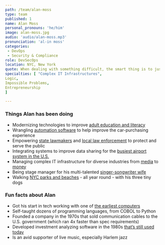 ```yaml
---
path: /team/alan-moss
type: team
published: 1
name: Alan Moss
personal_pronouns: 'he/him'
image: alan-moss.jpg
audio: 'audio/alan-moss.mp3'
pronunciation: 'al-in moss'
categories: 
 - DevOps
 - Security & Compliance
role: DevSecOps
location: NYC, New York
quote: When dealing with something difficult, the smart thing is to just dive right in and learn all about it.
specialties: [ "Complex IT Infrastructures",
Logic,
Impossible Problems,
Entrepreneurship
]
  
---
```


### Things Alan has been doing
* Modernizing technologies to improve [adult education and literacy](https://www2.ed.gov/about/offices/list/ovae/pi/AdultEd/index.html)
* Wrangling [automation software](https://www.bmc.com/it-solutions/brands/bladelogic.html) to help improve the car-purchasing experience
* Empowering [state lawmakers](https://www.house.mi.gov/) and [local law enforcement](https://www1.nyc.gov/site/nypd/index.page) to protect and serve the public
* Integrating systems to improve data sharing for the [busiest airport system in the U.S.](https://en.wikipedia.org/wiki/Aviation_in_the_New_York_metropolitan_area)
* Managing complex IT infrastructure for diverse industries from [media](https://www.condenast.com/about) to [money](https://www.nyse.com/index)
* Being stage manager for his multi-talented [singer-songwriter wife](http://aliciamartinezmoss.com/)
* Walking [NYC parks and beaches](https://www.timeout.com/newyork/attractions/best-nyc-parks) - all year round - with his three tiny dogs

### Fun facts about Alan
* Got his start in tech working with one of [the earliest computers](https://en.wikipedia.org/wiki/IBM_1130)
* Self-taught dozens of programming languages, from COBOL to Python
* Founded a company in the 1970s that sold communication cables to the U.S. government (which ran 4x faster than spec requirements)
* Developed investment analyzing software in the 1980s [that’s still used today](https://www.valuelinepro.com/investment-analyzer)
* Is an avid supporter of live music, especially Harlem jazz
